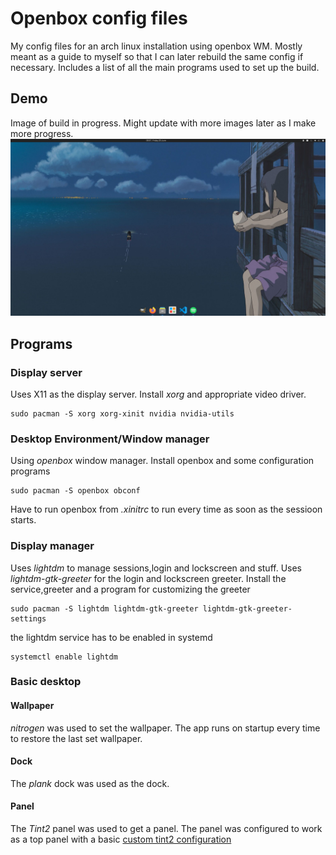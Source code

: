 # Openbox config files
My config files for an arch linux installation using openbox WM. Mostly meant as a guide to myself so that I can later rebuild the same config if necessary. Includes a list of all the main programs used to set up the build.

## Demo
Image of build in progress. Might update with more images later as I make more progress.
![Image of build in progress](demo_images/openbox_desktop_demo.png)

## Programs

### Display server
Uses X11 as the display server. Install _xorg_ and appropriate video driver.
```
sudo pacman -S xorg xorg-xinit nvidia nvidia-utils
```

### Desktop Environment/Window manager
Using _openbox_ window manager. Install openbox and some configuration programs
```
sudo pacman -S openbox obconf
```
Have to run openbox from _.xinitrc_ to run every time as soon as the sessioon starts.

### Display manager
Uses _lightdm_ to manage sessions,login and lockscreen and stuff. Uses _lightdm-gtk-greeter_ for the login and lockscreen greeter. Install the service,greeter and a program for customizing the greeter
```
sudo pacman -S lightdm lightdm-gtk-greeter lightdm-gtk-greeter-settings
```
the lightdm service has to be enabled in systemd
```
systemctl enable lightdm
```
### Basic desktop
#### Wallpaper
_nitrogen_ was used to set the wallpaper. The app runs on startup every time to restore the last set wallpaper. 
#### Dock
The _plank_ dock was used as the dock. 
#### Panel
The _Tint2_ panel was used to get a panel. The panel was configured to work as a top panel with a basic [custom tint2 configuration](tint2/)